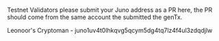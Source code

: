 Testnet Validators please submit your Juno address as a PR here, the PR should come from the same account the submitted the genTx.

Leonoor's Cryptoman - juno1uv4t0lhkqvg5qcym5dg4tq7lz4f4ul3zdqdjlw
